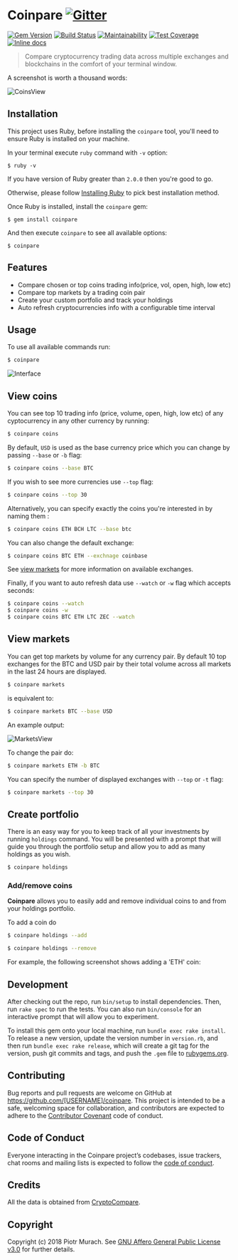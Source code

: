 # Coinpare [![Gitter](https://badges.gitter.im/Join%20Chat.svg)][gitter]

[![Gem Version](https://badge.fury.io/rb/coinpare.svg)][gem]
[![Build Status](https://secure.travis-ci.org/piotrmurach/coinpare.svg?branch=master)][travis]
[![Maintainability](https://api.codeclimate.com/v1/badges/1072406ba7e951e355e4/maintainability)][codeclimate]
[![Test Coverage](https://api.codeclimate.com/v1/badges/1072406ba7e951e355e4/test_coverage)][coverage]
[![Inline docs](http://inch-ci.org/github/piotrmurach/coinpare.svg?branch=master)][inchpages]

[gitter]: https://gitter.im/piotrmurach/coinpare
[gem]: http://badge.fury.io/rb/coinpare
[travis]: http://travis-ci.org/piotrmurach/coinpare
[codeclimate]: https://codeclimate.com/github/piotrmurach/coinpare/maintainability
[coverage]: https://codeclimate.com/github/piotrmurach/coinpare/test_coverage
[inchpages]: http://inch-ci.org/github/piotrmurach/coinpare

> Compare cryptocurrency trading data across multiple exchanges and blockchains in the comfort of your terminal window.

A screenshot is worth a thousand words:

![CoinsView](https://github.com/piotrmurach/coinpare/raw/master/assets/coinpare_coins.png)

## Installation

This project uses Ruby, before installing the `coinpare` tool, you'll need to ensure Ruby is installed on your machine.

In your terminal execute `ruby` command with `-v` option:

```
$ ruby -v
```

If you have version of Ruby greater than `2.0.0` then you're good to go.

Otherwise, please follow [Installing Ruby](https://www.ruby-lang.org/en/documentation/installation/#apt) to pick best installation method.

Once Ruby is installed, install the `coinpare` gem:

```
$ gem install coinpare
```

And then execute `coinpare` to see all available options:

```
$ coinpare
```

## Features

* Compare chosen or top coins trading info(price, vol, open, high, low etc)
* Compare top markets by a trading coin pair
* Create your custom portfolio and track your holdings
* Auto refresh cryptocurrencies info with a configurable time interval

## Usage

To use all available commands run:

```bash
$ coinpare
```

![Interface](https://github.com/piotrmurach/coinpare/raw/master/assets/coinpare_interface.png)

## View coins

You can see top 10 trading info (price, volume, open, high, low etc) of any cyptocurrency in any other currency by running:

```bash
$ coinpare coins
```

By default, `USD` is used as the base currency price which you can change by passing `--base` or `-b` flag:

```bash
$ coinpare coins --base BTC
```

If you wish to see more currencies use `--top` flag:

```bash
$ coinpare coins --top 30
```

Alternatively, you can specify exactly the coins you're interested in by naming them :

```bash
$ coinpare coins ETH BCH LTC --base btc
```

You can also change the default exchange:

```bash
$ coinpare coins BTC ETH --exchnage coinbase
```

See [view markets](#view-markets) for more information on available exchanges.

Finally, if you want to auto refresh data use `--watch` or `-w` flag which accepts seconds:

```bash
$ coinpare coins --watch
$ coinpare coins -w
$ coinpare coins BTC ETH LTC ZEC --watch
```

## View markets

You can get top markets by volume for any currency pair. By default 10 top exchanges for the BTC and USD pair by their total volume across all markets in the last 24 hours are displayed.

```bash
$ coinpare markets
```

is equivalent to:

```bash
$ coinpare markets BTC --base USD
```

An example output:

![MarketsView](https://github.com/piotrmurach/coinpare/raw/master/assets/coinpare_markets.png)

To change the pair do:

```bash
$ coinpare markets ETH -b BTC
```

You can specify the number of displayed exchanges with `--top` or `-t` flag:

```bash
$ coinpare markets --top 30
```

## Create portfolio

There is an easy way for you to keep track of all your investments by running `holdings` command.
You will be presented with a prompt that will guide you through the portfolio setup and allow you to add as many
holdings as you wish.

```bash
$ coinpare holdings
```

### Add/remove coins

**Coinpare** allows you to easily add and remove individual coins to and from your holdings portfolio.

To add a coin do

```bash
$ coinpare holdings --add
```

```bash
$ coinpare holdings --remove
```

For example, the following screenshot shows adding a 'ETH' coin:

## Development

After checking out the repo, run `bin/setup` to install dependencies. Then, run `rake spec` to run the tests. You can also run `bin/console` for an interactive prompt that will allow you to experiment.

To install this gem onto your local machine, run `bundle exec rake install`. To release a new version, update the version number in `version.rb`, and then run `bundle exec rake release`, which will create a git tag for the version, push git commits and tags, and push the `.gem` file to [rubygems.org](https://rubygems.org).

## Contributing

Bug reports and pull requests are welcome on GitHub at https://github.com/[USERNAME]/coinpare. This project is intended to be a safe, welcoming space for collaboration, and contributors are expected to adhere to the [Contributor Covenant](http://contributor-covenant.org) code of conduct.

## Code of Conduct

Everyone interacting in the Coinpare project’s codebases, issue trackers, chat rooms and mailing lists is expected to follow the [code of conduct](https://github.com/[USERNAME]/coinpare/blob/master/CODE_OF_CONDUCT.md).

## Credits

All the data is obtained from [CryptoCompare](https://www.cryptocompare.com/api).

## Copyright

Copyright (c) 2018 Piotr Murach. See [GNU Affero General Public License v3.0](LICENSE.txt) for further details.
